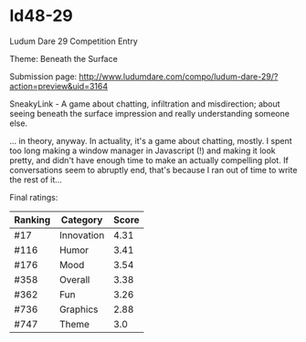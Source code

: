 ld48-29
=======

Ludum Dare 29 Competition Entry

Theme: Beneath the Surface

Submission page: http://www.ludumdare.com/compo/ludum-dare-29/?action=preview&uid=3164

SneakyLink - A game about chatting, infiltration and misdirection; about seeing beneath the surface impression and really understanding someone else. 

... in theory, anyway. In actuality, it's a game about chatting, mostly. I spent too long making a window manager in Javascript (!) and making it look pretty, and didn't have enough time to make an actually compelling plot. If conversations seem to abruptly end, that's because I ran out of time to write the rest of it...

Final ratings:

Ranking|Category|Score
-------|--------|------
#17	   |Innovation|4.31
#116   |Humor	    |3.41
#176   |Mood	    |3.54
#358   |Overall	  |3.38
#362   |Fun	      |3.26
#736   |Graphics	|2.88
#747   |Theme	    |3.0
